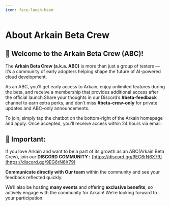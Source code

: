 ```yaml
---
icon: face-laugh-beam
---
```


# About Arkain Beta Crew

## 🚀 Welcome to the Arkain Beta Crew (ABC)!

The **Arkain Beta Crew (a.k.a. ABC)** is more than just a group of testers — it’s a community of early adopters helping shape the future of AI-powered cloud development.

As an ABC, you’ll get early access to Arkain, enjoy unlimited features during the beta, and receive a membership that provides additional access after the official launch.Share your thoughts in our Discord’s **#beta-feedback** channel to earn extra perks, and don’t miss **#beta-crew-only** for private updates and ABC–only announcements.

To join, simply tap the chatbot on the bottom-right of the Arkain homepage and apply. Once accepted, you'll receive access within 24 hours via email.

## 📌 **Important:**

If you love Arkain and want to be a part of its growth as an ABC(Arkain Beta Crew), join our **DISCORD COMMUNITY :** [https://discord.gg/9EG6rN6X79](https://discord.gg/9EG6rN6X79)

**Communicate directly with Our team** within the community and see your feedback reflected quickly.

We’ll also be hosting **many events** and offering **exclusive benefits**, so actively engage with the community for Arkain! We’re looking forward to your participation.
